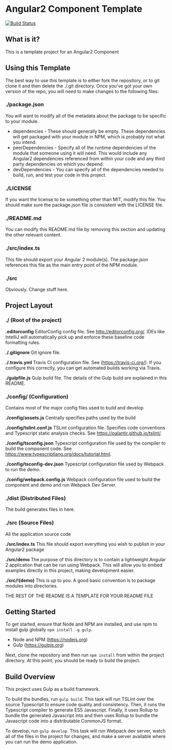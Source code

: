 # Angular2 Component Template

[![Build Status][travis-image]][travis-url]

## What is it?
This is a template project for an Angular2 Component

## Using this Template
The best way to use this template is to either fork the repository, or to git clone it and then delete the ./.git directory.
Once you've got your own version of the repo, you will need to make changes to the following files:

### ./package.json
You will want to modify all of the metadata about the package to be specific to your module.

* dependencies - These should generally be empty. These dependencies will get packaged with your module in NPM, which is probably not what you intend.
* peerDependencies - Specify all of the runtime dependencies of the module that someone using it will need. This would include any Angular2 dependencies referenced from within your code and any third party dependencies on which you depend.
* devDependencies - You can specify all of the dependencies needed to build, run, and test your code in this project.

### ./LICENSE
If you want the license to be something other than MIT, modify this file. You should make sure the package.json file is consistent with the LICENSE file.

### ./README.md
You can modify this README.md file by removing this section and updating the other relevant content.

### ./src/index.ts
This file should export your Angular 2 module(s). The package.json references this file as the main entry point of the NPM module. 

### ./src
Obviously. Change stuff here.


## Project Layout

### ./ (Root of the project)
**.editorconfig**
EditorConfig config file. See http://editorconfig.org/. IDEs like IntelliJ will automatically pick up and enforce these baseline code formatting rules.

**./.gitignore**
Git ignore file.

**./.travis.yml**
Travis CI configuration file. See (https://travis-ci.org/). If you configure this correctly, you can get automated builds working via Travis.

**./gulpfile.js**
Gulp build file. The details of the Gulp build are explained in this README.


### ./config/ (Configuration)
Contains most of the major config files used to build and develop

**./config/assets.js**
Centrally specifies paths used by the build

**./config/tslint.conf.js**
TSLint configuration file. Specifies code conventions and Typescript static analysis checks. See https://palantir.github.io/tslint/.

**./config/tsconfig.json**
Typescript configuration file used by the compiler to build the component code. See https://www.typescriptlang.org/docs/tutorial.html.

**./config/tsconfig-dev.json**
Typescript configuration file used by Webpack to run the demo.

**./config/webpack.config.js**
Webpack configuration file used to build the component and demo and run Webpack Dev Server.


### ./dist (Distributed Files)
The build generates files in here.


### ./src (Source Files)
All the application source code

**./src/index.ts**
This file should export everything you wish to publish in your Angular2 package 

**./src/demo**
The purpose of this directory is to contain a lightweight Angular 2 application that can be run using Webpack. This will allow you to embed examples directly in this project, making development easier.

**./src/!(demo)**
This is up to you. A good basic convention is to package modules into directories.




THE REST OF THE README IS A TEMPLATE FOR YOUR README FILE

## Getting Started 
To get started, ensure that Node and NPM are installed, and use npm to install gulp globally ```npm install -g gulp```.

* Node and NPM (https://nodejs.org)
* Gulp (https://gulpjs.org)

Next, clone the repository and then run ```npm install``` from within the project directory. At this point, you should be ready to build the project.

## Build Overview
This project uses Gulp as a build framework. 

To build the bundles, run ```gulp build```. This task will run TSLint over the source Typescript to ensure code quality and consistency. Then, it runs the Typescript compiler to generate ES5 Javascript. Finally, it uses Rollup to bundle the generated Javascript into and then uses Rollup to bundle the Javascript code into a distributable CommonJS format.

To develop, run ```gulp develop```. This task will run Webpack dev server, watch all of the files in the project for changes, and make a server available where you can run the demo application.


[travis-url]: https://travis-ci.org/Asymmetrik/angular2-template/
[travis-image]: https://travis-ci.org/Asymmetrik/angular2-template.svg
